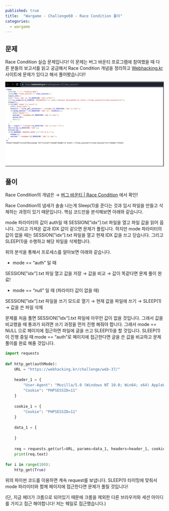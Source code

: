 ```yaml
---
published: true
title:  "Wargame - Challenge60 - Race Condition 풀이"
categories:
  - wargame
---
```

## 문제

Race Condition 실습 문제입니다! 이 문제는 버그 바운티 프로그램에 참여했을 때 다른 분들의 보고서를 읽고 궁금해서 Race Condition 개념을 정리하고 [Webhacking.kr](http://Webhacking.kr) 사이트에 문제가 있다고 해서 풀어봤습니다!!

![60번 문제](https://github.com/02ggang9/02ggang9.github.io/blob/master/_posts/images/wargame/challenge60/1.png?raw=true)

## 풀이

Race Condition의 개념은 → [버그 바운티 | Race Condition](https://02ggang9.github.io/bugbounty/raceCondition/) 에서 확인!

Race Condition의 냄새가 솔솔 나는게 Sleep(1)을 준다는 것과 임시 파일을 만들고 삭제하는 과정이 있기 때문입니다. 핵심 코드만을 분석해보면 아래와 같습니다.

mode 파라미터의 값이 auth일 때 SESSION[”idx”].txt 파일을 열고 파일 값을 읽어 옵니다. 그리고 가져온 값과 IDX 값이 같으면 문제가 풀립니다. 하지만 mode 파라미터의 값이 없을 때는 SESSION[”idx”].txt 파일을 열고 현재 IDX 값을 쓰고 닫습니다. 그리고 SLEEP(1)을 수행하고 해당 파일을 삭제합니다.

위의 분석을 통해서 프로세스를 알아보면 아래와 같습니다.

 

- mode == “auth” 일 때

SESSION[”idx”].txt 파일 열고 값을 저장 → 값을 비교 → 값이 똑같다면 문제 풀이 완료!

- mode == “null” 일 때 (파라미터 값이 없을 때)

SESSION[”idx”].txt 파일을 쓰기 모드로 열기 → 현재 값을 파일에 쓰기 → SLEEP(1) → 값을 쓴 파일 삭제

문제를 처음 풀면 SESSION[”idx”].txt 파일에 아무런 값이 없을 것입니다. 그래서 값을 비교했을 때 통과가 되려면 쓰기 과정을 먼저 진행 해줘야 합니다. 그래서 mode == NULL 으로 페이지에 접근하면 파일에 글을 쓰고 SLEEP(1)을 할 것입니다. SLEEP(1)이 진행 중일 때 mode == “auth”로 페이지에 접근한다면 글을 쓴 값을 비교하고 문제 풀이를 완료 해줄 것입니다.

```python
import requests

def http_get(authMode):
    URL = "https://webhacking.kr/challenge/web-37/"

    header_1 = {        
        "User-Agent": "Mozilla/5.0 (Windows NT 10.0; Win64; x64) AppleWebKit/537.36 (KHTML, like Gecko) Chrome/110.0.5481.78 Safari/537.36",
        "Cookie": "PHPSESSID=11"
    }

    cookie_1 = {
        "Cookie": "PHPSESSID=11"
    }

    data_1 = {
        
    }

    req = requests.get(url=URL, params=data_1, headers=header_1, cookies=cookie_1)
    print(req.text)

for i in range(100):
    http_get(True)
```

위의 파이썬 코드를 이용하면 계속 request를 보냅니다. SLEEP(1) 타이밍에 맞춰서 mode 파라미터와 함께 페이지에 접근한다면 문제가 풀릴 것입니다!

(단, 지금 헤더가 크롬으로 되어있기 때문에 크롬을 제외한 다른 브라우저와 세션 아이디를 가지고 접근 해야합니다! 저는 웨일로 접근했습니다.)
